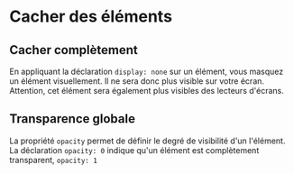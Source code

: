 # Cacher des éléments

## Cacher complètement

En appliquant la déclaration `display: none` sur un élément, vous masquez un élément visuellement. Il ne sera donc plus visible sur votre écran. Attention, cet élément sera également plus visibles des lecteurs d'écrans.

## Transparence globale

La propriété `opacity` permet de définir le degré de visibilité d'un l'élément. La déclaration `opacity: 0` indique qu'un élément est complètement transparent, `opacity: 1` 
<!--stackedit_data:
eyJoaXN0b3J5IjpbLTE2MDUyMTkxXX0=
-->